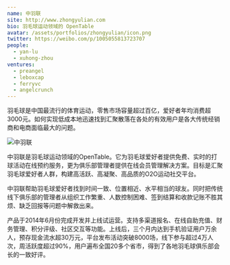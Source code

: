 ```yaml
---
name: 中羽联
site: http://www.zhongyulian.com
bio: 羽毛球运动领域的 OpenTable
avatar: /assets/portfolios/zhongyulian/icon.png
twitter: https://weibo.com/p/1005055813723707
people:
  - yan-lu
  - xuhong-zhou
ventures:
  - preangel
  - leboxcap
  - ferryvc
  - angelcrunch
---
```


羽毛球是中国最流行的体育运动，零售市场容量超过百亿，爱好者年均消费超3000元。如何实现低成本地迅速找到汇聚散落在各处的有效用户是各大传统经销商和电商面临最大的问题。

![中羽联](/assets/portfolios/zhongyulian/intro.jpg)

中羽联是羽毛球运动领域的OpenTable。它为羽毛球爱好者提供免费、实时的打球活动在线预约服务，更为俱乐部管理者提供在线会员管理解决方案。目标是汇聚羽毛球爱好者人群，构建高活跃、高凝聚、高品质的O2O运动社交平台。

中羽联帮助羽毛球爱好者找到时间一致、位置相近、水平相当的球友。同时把传统线下俱乐部的管理者从组织工作繁重、人数控制困难、签到结算和收款记账不胜其烦、缺乏回报等问题中解救出来。

产品于2014年6月份完成开发并上线试运营。支持多渠道报名、在线自助充值、财务管理、积分评级、社区交互等功能。上线后，三个月内达到手机验证用户万余人，预存现金流水超30万元，平台发布活动突破8000场，线下参与超过4万人次，周活跃度超过90%，用户遍布全国20多个省市，得到了各地羽毛球俱乐部会长的一致好评。
